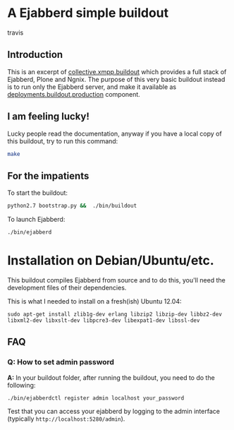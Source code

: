 # A Ejabberd simple buildout #

travis 

## Introduction ##
This is an excerpt of [collective.xmpp.buildout](https://github.com/collective/collective.xmpp.buildou) which provides a full stack of Ejabberd, Plone and Ngnix.
The purpose of this very basic buildout instead is to run only the Ejabberd server, and make it available 
as [deployments.buildout.production](https://github.com/RedTurtle/deployments.buildout.production) component.


## I am feeling lucky! ##
Lucky people read the documentation,
anyway if you have a local copy of this buildout,
try to run this command:
```bash
make
```
## For the impatients ##
To start the buildout:
```bash
python2.7 bootstrap.py &&  ./bin/buildout
```

To launch Ejabberd:
```bash
./bin/ejabberd
```

Installation on Debian/Ubuntu/etc.
==================================

This buildout compiles Ejabberd from source and to do this, you'll need
the development files of their dependencies.

This is what I needed to install on a fresh(ish) Ubuntu 12.04:

    sudo apt-get install zlib1g-dev erlang libzip2 libzip-dev libbz2-dev libxml2-dev libxslt-dev libpcre3-dev libexpat1-dev libssl-dev


## FAQ ##
### Q: How to set admin password ####
__A:__ In your buildout folder, after running the buildout, you need to do the following:

    ./bin/ejabberdctl register admin localhost your_password

Test that you can access your ejabberd by logging to the admin interface (typically ``http://localhost:5280/admin``).
